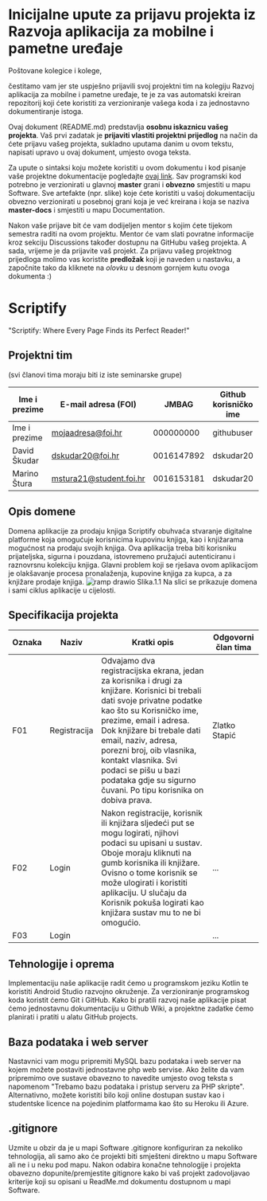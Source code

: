 # Inicijalne upute za prijavu projekta iz Razvoja aplikacija za mobilne i pametne uređaje

Poštovane kolegice i kolege, 

čestitamo vam jer ste uspješno prijavili svoj projektni tim na kolegiju Razvoj aplikacija za mobilne i pametne uređaje, te je za vas automatski kreiran repozitorij koji ćete koristiti za verzioniranje vašega koda i za jednostavno dokumentiranje istoga.

Ovaj dokument (README.md) predstavlja **osobnu iskaznicu vašeg projekta**. Vaš prvi zadatak je **prijaviti vlastiti projektni prijedlog** na način da ćete prijavu vašeg projekta, sukladno uputama danim u ovom tekstu, napisati upravo u ovaj dokument, umjesto ovoga teksta.

Za upute o sintaksi koju možete koristiti u ovom dokumentu i kod pisanje vaše projektne dokumentacije pogledajte [ovaj link](https://guides.github.com/features/mastering-markdown/).
Sav programski kod potrebno je verzionirati u glavnoj **master** grani i **obvezno** smjestiti u mapu Software. Sve artefakte (npr. slike) koje ćete koristiti u vašoj dokumentaciju obvezno verzionirati u posebnoj grani koja je već kreirana i koja se naziva **master-docs** i smjestiti u mapu Documentation.

Nakon vaše prijave bit će vam dodijeljen mentor s kojim ćete tijekom semestra raditi na ovom projektu. Mentor će vam slati povratne informacije kroz sekciju Discussions također dostupnu na GitHubu vašeg projekta. A sada, vrijeme je da prijavite vaš projekt. Za prijavu vašeg projektnog prijedloga molimo vas koristite **predložak** koji je naveden u nastavku, a započnite tako da kliknete na *olovku* u desnom gornjem kutu ovoga dokumenta :) 

# Scriptify
"Scriptify: Where Every Page Finds its Perfect Reader!"

## Projektni tim
(svi članovi tima moraju biti iz iste seminarske grupe)

Ime i prezime | E-mail adresa (FOI) | JMBAG | Github korisničko ime | Seminarska grupa
------------  | ------------------- | ----- | --------------------- | ----------------
Ime i prezime | mojaadresa@foi.hr | 000000000 | githubuser | G01
David Škudar | dskudar20@foi.hr | 0016147892 | dskudar20 | G02
Marino Štura | mstura21@student.foi.hr | 0016153181 | dskudar20 | G02

## Opis domene
Domena aplikacije za prodaju knjiga Scriptify obuhvaća stvaranje digitalne platforme koja omogućuje korisnicima kupovinu knjiga, kao i knjižarama mogućnost na prodaju svojih knjiga. Ova aplikacija treba biti korisniku prijateljska, sigurna i pouzdana, istovremeno pružajući autenticiranu i raznovrsnu kolekciju knjiga. Glavni problem koji se rješava ovom aplikacijom je olakšavanje procesa pronalaženja, kupovine knjiga za kupca, a za knjižare prodaje knjiga. 
![ramp drawio](https://github.com/foivz/rampu23-scriptify/assets/126589951/a57ec2cb-54c7-4574-ae7b-2be8824575ce)
Slika.1.1
Na slici se prikazuje domena i sami ciklus aplikacije u cijelosti.


## Specifikacija projekta

Oznaka | Naziv | Kratki opis | Odgovorni član tima
------ | ----- | ----------- | -------------------
F01 | Registracija | Odvajamo dva registracijska ekrana, jedan za korisnika i drugi za knjižare. Korisnici bi trebali dati svoje privatne podatke kao što su Korisničko ime, prezime, email i adresa. Dok knjižare bi trebale dati email, naziv, adresa, porezni broj, oib vlasnika, kontakt vlasnika. Svi podaci se pišu u bazi podataka gdje su sigurno čuvani. Po tipu korisnika on dobiva prava.  | Zlatko Stapić
F02 | Login | Nakon registracije, korisnik ili knjižara sljedeći put se mogu logirati, njihovi podaci su upisani u sustav. Oboje moraju kliknuti na gumb korisnika ili knjižare. Ovisno o tome korisnik se može ulogirati i koristiti aplikaciju. U slučaju da Korisnik pokuša logirati kao knjižara sustav mu to ne bi omogućio.  | ...
F03 | Login |   | ...

## Tehnologije i oprema
Implementaciju naše aplikacije radit ćemo u programskom jeziku Kotlin te koristiti Android Studio razvojno okruženje. Za verzioniranje programskog koda koristit ćemo Git i GitHub. Kako bi pratili razvoj naše aplikacije pisat ćemo jednostavnu dokumentaciju u Github Wiki, a projektne zadatke ćemo planirati i pratiti u alatu GitHub projects.

## Baza podataka i web server
Nastavnici vam mogu pripremiti MySQL bazu podataka i web server na kojem možete postaviti jednostavne php web servise. Ako želite da vam pripremimo ove sustave obavezno to navedite umjesto ovog teksta s napomenom "Trebamo bazu podataka i pristup serveru za PHP skripte". Alternativno, možete koristiti bilo koji online dostupan sustav kao i studentske licence na pojedinim platformama kao što su Heroku ili Azure.

## .gitignore
Uzmite u obzir da je u mapi Software .gitignore konfiguriran za nekoliko tehnologija, ali samo ako će projekti biti smješteni direktno u mapu Software ali ne i u neku pod mapu. Nakon odabira konačne tehnologije i projekta obavezno dopunite/premjestite gitignore kako bi vaš projekt zadovoljavao kriterije koji su opisani u ReadMe.md dokumentu dostupnom u mapi Software.
